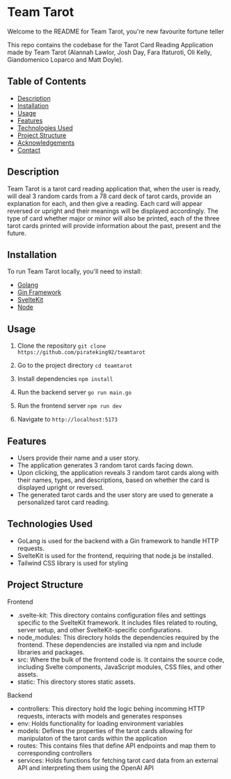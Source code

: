 <h1>Team Tarot</h1>

Welcome to the README for Team Tarot, you're new favourite fortune teller

This repo contains the codebase for the Tarot Card Reading 
Application made by Team Tarot (Alannah Lawlor, Josh Day, Fara Ifaturoti, Oli Kelly,
Giandomenico Loparco and Matt Doyle).

## Table of Contents

- [Description](#description)
- [Installation](#installation)
- [Usage](#usage)
- [Features](#features)
- [Technologies Used](#technologies-used)
- [Project Structure](#project-structure)
- [Acknowledgements](#acknowledgements)
- [Contact](#contact)

## Description
Team Tarot is a tarot card reading application that, when the user is ready, will deal 3 random cards from a 78 card deck of tarot cards, provide an explanation for each, and then give a reading. Each card will appear reversed or upright and their meanings will be displayed accordingly. The type of card whether major or minor will also be printed, each of the three tarot cards printed will provide information about the past, present and the future.

## Installation
To run Team Tarot locally, you'll need to install:
- [Golang](https://go.dev/) 
- [Gin Framework](https://go.dev/doc/modules/) 
- [SvelteKit](https://github.com/sveltejs/kit) 
- [Node](https://nodejs.org/en)

## Usage
1. Clone the repository `git clone https://github.com/pirateking92/teamtarot` 

2. Go to the project directory `cd teamtarot`

3. Install dependencies `npm install ` 

4. Run the backend server `go run main.go`

5. Run the frontend server `npm run dev`

6. Navigate to `http://localhost:5173` 

## Features
- Users provide their name and a user story.
- The application generates 3 random tarot cards facing down.
- Upon clicking, the application reveals 3 random tarot cards along with their names, types, and descriptions, based on whether the card is displayed upright or reversed.
- The generated tarot cards and the user story are used to generate a personalized tarot card reading.

## Technologies Used
- GoLang is used for the backend with a Gin framework to handle HTTP requests. 
- SvelteKit is used for the frontend, requiring that node.js be installed.
- Tailwind CSS library is used for styling

## Project Structure 
Frontend 
- .svelte-kit: This directory contains configuration files and settings specific to the SvelteKit framework. It includes files related to routing, server setup, and other SvelteKit-specific configurations.
- node_modules: This directory holds the dependencies required by the frontend. These dependencies are installed via npm and include libraries and packages.
- src: Where the bulk of the frontend code is. It contains the source code, including Svelte components, JavaScript modules, CSS files, and other assets.
- static: This directory stores static assets.

Backend 
- controllers: This directory hold the logic behing incomming HTTP requests, interacts with models and generates responses 
- env: Holds functionality for loading environment variables
- models: Defines the properties of the tarot cards allowing for manipulaton of the tarot cards within the application 
- routes: This contains files that define API endpoints and map them to corresponding controllers 
- services: Holds functions for fetching tarot card data from an external API and interpreting them using the OpenAI API 

